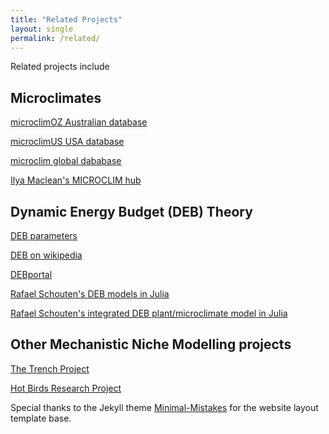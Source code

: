 ```yaml
---
title: "Related Projects"
layout: single
permalink: /related/
---
```


Related projects include

<h2>Microclimates</h2>
<a href="https://knb.ecoinformatics.org/view/doi:10.5063/F1833Q7X">microclimOZ Australian database</a> 

<a href="https://knb.ecoinformatics.org/view/doi:10.5063/F1B56H16">microclimUS USA database</a>

<a href="https://springernature.figshare.com/collections/microclim_Global_estimates_of_hourly_microclimate_based_on_long_term_monthly_climate_averages/878253">microclim global dababase</a>

<a href="https://sites.google.com/view/microclim/">Ilya Maclean's MICROCLIM hub</a>

<h2>Dynamic Energy Budget (DEB) Theory</h2>

<a href="https://www.bio.vu.nl/thb/deb/deblab/add_my_pet/">DEB parameters</a>

<a href="https://en.wikipedia.org/wiki/Dynamic_energy_budget_theory">DEB on wikipedia</a>

<a href="https://protect-au.mimecast.com/s/WodNCYWLOxh3gJgWOf0CK3g?domain=debportal.debtheory.org">DEBportal</a>

<a href="https://github.com/rafaqz/DynamicEnergyBudgets.jl">Rafael Schouten's DEB models in Julia</a>

<a href="https://github.com/rafaqz/DEBScripts">Rafael Schouten's integrated DEB plant/microclimate model in Julia</a>

<h2>Other Mechanistic Niche Modelling projects</h2>

<a href="https://trenchproject.github.io/">The Trench Project</a>

<a href="https://hbresearchproject.wixsite.com/hbresearchproject">Hot Birds Research Project</a>

Special thanks to the Jekyll theme <a href="https://mmistakes.github.io/minimal-mistakes/" >Minimal-Mistakes</a> for the website layout template base.